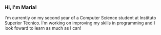 ### Hi, I'm Maria!

I'm currently on my second year of a Computer Science student at Instituto Superior Técnico. 
I'm working on improving my skills in programming and I look foward to learn as much as I can!



<!--
**iamfatima/iamfatima** is a ✨ _special_ ✨ repository because its `README.md` (this file) appears on your GitHub profile.

Here are some ideas to get you started:

- 🔭 I’m currently working on ...
- 🌱 I’m currently learning ...
- 👯 I’m looking to collaborate on ...
- 🤔 I’m looking for help with ...
- 💬 Ask me about ...
- 📫 How to reach me: ...
- 😄 Pronouns: ...
- ⚡ Fun fact: ...
-->
